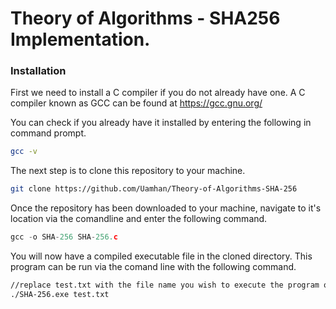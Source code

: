 # Theory of Algorithms -  SHA256 Implementation.

### Installation

First we need to install a C compiler if you do not already have one. A C compiler known as GCC can be found at
https://gcc.gnu.org/

You can check if you already have it installed by entering the following in command prompt.


```sh
gcc -v
```


The next step is to clone this repository to your machine.


```sh
git clone https://github.com/Uamhan/Theory-of-Algorithms-SHA-256
```


Once the repository has been downloaded to your machine, navigate to it's location via the comandline and enter the following command.


```c
gcc -o SHA-256 SHA-256.c
```


You will now have a compiled executable file in the cloned directory. This program can be run via the comand line
with the following command.


```bash
//replace test.txt with the file name you wish to execute the program on.
./SHA-256.exe test.txt
```


